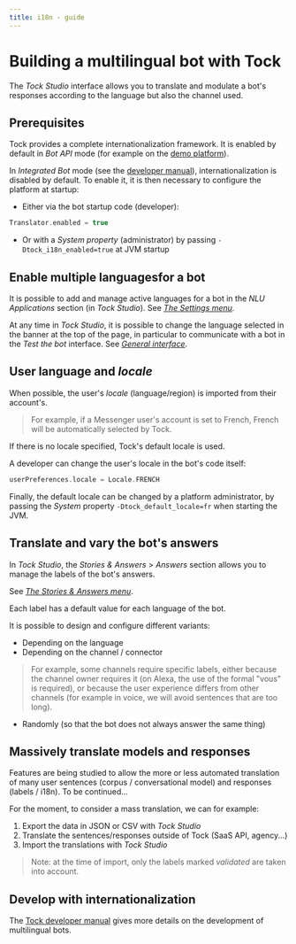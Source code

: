 ```yaml
---
title: i18n - guide
---
```


# Building a multilingual bot with Tock

The _Tock Studio_ interface allows you to translate and modulate a bot's responses according to the
language but also the channel used.

## Prerequisites

Tock provides a complete internationalization framework. It is enabled by default in _Bot API_ mode
(for example on the [demo platform](https://demo.tock.ai/)).

In _Integrated Bot_ mode (see the [developer manual](../../../dev/modes.md)), internationalization
is disabled by default. To enable it, it is then necessary to configure the platform at startup:

* Either via the bot startup code (developer):
```kotlin
Translator.enabled = true
```
* Or with a _System property_ (administrator) by passing ```-Dtock_i18n_enabled=true``` at JVM startup

## Enable multiple languages ​​for a bot

It is possible to add and manage active languages ​​for a bot in the _NLU Applications_ section
(in _Tock Studio_). See [_The Settings menu_](../../user/guides.md.md/studio.md.md/configuration).

At any time in _Tock Studio_, it is possible to change the language selected in the banner at the top of the page,
in particular to communicate with a bot in the _Test the bot_ interface. See [_General interface_](../../user/guides.md.md/studio.md.md/general).

## User language and *locale*

When possible, the user's _locale_ (language/region) is imported from their account's.

> For example, if a Messenger user's account is set to French, French will be automatically
selected by Tock.

If there is no locale specified, Tock's default locale is used.

A developer can change the user's locale in the bot's code itself:

```kotlin
userPreferences.locale = Locale.FRENCH
```

Finally, the default locale can be changed by a platform administrator, by passing the _System_ property
```-Dtock_default_locale=fr``` when starting the JVM.

## Translate and vary the bot's answers

In _Tock Studio_, the _Stories & Answers_ > _Answers_ section allows you to manage the labels of the bot's answers.

See [_The Stories & Answers menu_](../../user/guides.md.md/studio.md.md/stories-and-answers).

Each label has a default value for each language of the bot.

It is possible to design and configure different variants:

* Depending on the language
* Depending on the channel / connector
> For example, some channels require specific labels, either because the channel owner requires it
>(on Alexa, the use of the formal "vous" is required), or because the user experience differs from other channels (for example
>in voice, we will avoid sentences that are too long).
* Randomly (so that the bot does not always answer the same thing)

## Massively translate models and responses

Features are being studied to allow the more or less automated translation of many user sentences (corpus / conversational model) and responses (labels / i18n). To be continued...

For the moment, to consider a mass translation, we can for example:

1. Export the data in JSON or CSV with _Tock Studio_
2. Translate the sentences/responses outside of Tock (SaaS API, agency...)
3. Import the translations with _Tock Studio_

> Note: at the time of import, only the labels marked _validated_ are taken into account.

## Develop with internationalization

The [Tock developer manual](../../dev/i18n.md.md) gives more details on the development of multilingual bots.